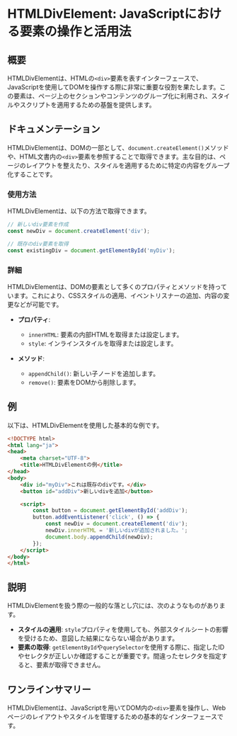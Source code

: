 <!--
Meta Description: # HTMLDivElement: JavaScriptにおける要素の操作と活用法 ## 概要 HTMLDivElementは、HTMLの`<div>`要素を表すインターフェースで、JavaScriptを使用してDOMを操作する際に非常に重要な役割を果たします。この要素は、ページ上のセクションやコン...
Meta Keywords: div, document, htmldivelementは, const, newdiv
-->

# HTMLDivElement: JavaScriptにおける要素の操作と活用法

## 概要
HTMLDivElementは、HTMLの`<div>`要素を表すインターフェースで、JavaScriptを使用してDOMを操作する際に非常に重要な役割を果たします。この要素は、ページ上のセクションやコンテンツのグループ化に利用され、スタイルやスクリプトを適用するための基盤を提供します。

## ドキュメンテーション
HTMLDivElementは、DOMの一部として、`document.createElement()`メソッドや、HTML文書内の`<div>`要素を参照することで取得できます。主な目的は、ページのレイアウトを整えたり、スタイルを適用するために特定の内容をグループ化することです。

### 使用方法
HTMLDivElementは、以下の方法で取得できます。

```javascript
// 新しいdiv要素を作成
const newDiv = document.createElement('div');

// 既存のdiv要素を取得
const existingDiv = document.getElementById('myDiv');
```

### 詳細
HTMLDivElementは、DOMの要素として多くのプロパティとメソッドを持っています。これにより、CSSスタイルの適用、イベントリスナーの追加、内容の変更などが可能です。

- **プロパティ**:
  - `innerHTML`: 要素の内部HTMLを取得または設定します。
  - `style`: インラインスタイルを取得または設定します。
  
- **メソッド**:
  - `appendChild()`: 新しい子ノードを追加します。
  - `remove()`: 要素をDOMから削除します。

## 例
以下は、HTMLDivElementを使用した基本的な例です。

```html
<!DOCTYPE html>
<html lang="ja">
<head>
    <meta charset="UTF-8">
    <title>HTMLDivElementの例</title>
</head>
<body>
    <div id="myDiv">これは既存のdivです。</div>
    <button id="addDiv">新しいdivを追加</button>

    <script>
        const button = document.getElementById('addDiv');
        button.addEventListener('click', () => {
            const newDiv = document.createElement('div');
            newDiv.innerHTML = '新しいdivが追加されました。';
            document.body.appendChild(newDiv);
        });
    </script>
</body>
</html>
```

## 説明
HTMLDivElementを扱う際の一般的な落とし穴には、次のようなものがあります。

- **スタイルの適用**: `style`プロパティを使用しても、外部スタイルシートの影響を受けるため、意図した結果にならない場合があります。
- **要素の取得**: `getElementById`や`querySelector`を使用する際に、指定したIDやセレクタが正しいか確認することが重要です。間違ったセレクタを指定すると、要素が取得できません。

## ワンラインサマリー
HTMLDivElementは、JavaScriptを用いてDOM内の`<div>`要素を操作し、Webページのレイアウトやスタイルを管理するための基本的なインターフェースです。